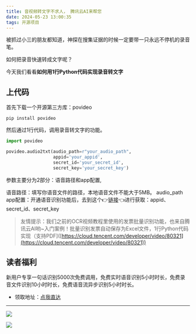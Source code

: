 ```yaml
---
title: 音视频转文字不求人， 腾讯云AI来帮您
date: 2024-05-23 13:00:35
tags: 开源项目
---
```


被抓过小三的朋友都知道，神探在搜集证据的时候一定要带一只永远不停机的录音笔。

如何把录音快速转成文字呢？

今天我们看看**如何用1行Python代码实现录音转文字**


## 上代码

首先下载一个开源第三方库：povideo

```shell
pip install povideo
```

然后通过1行代码，调用录音转文字的功能。

```python
import povideo

povideo.audio2txt(audio_path=r"your_audio_path",
                  appid='your_appid',
                  secret_id='your_secret_id',
                  secret_key='your_secret_key')
```

参数主要分为2部分：语音路径和app配置,

语音路径：填写你语音文件的路径，本地语音文件不能大于5MB。
audio_path
app配置：开通语音识别功能后，去到这个👉[链接](https://curl.qcloud.com/fuOGcm2R)👈进行获取：appid、secret_id、secret_key

> 友情提示：我们之前的OCR视频教程里使用的发票批量识别功能，也来自腾讯云AI哟~入门案例！批量识别发票自动保存为Excel文件，1行Python代码实现（支持PDF]([https://cloud.tencent.com/developer/video/80321](https://cloud.tencent.com/developer/video/80321))

## 读者福利

新用户专享一句话识别5000次免费调用，免费实时语音识别5小时时长，免费录音文件识别10小时时长，免费语音流异步识别5小时时长。

- 领取地址：[点我直达](https://curl.qcloud.com/rKrZxb82)




---

![](https://cos.python-office.com/ads/fuli/all-1.jpg)

![](https://website-python-1300615378.cos.ap-nanjing.myqcloud.com/%E5%BC%95%E5%AF%BC%E8%B6%85%E9%93%BE%E6%8E%A5%2Fauto-work.jpg)